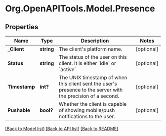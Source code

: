 # Org.OpenAPITools.Model.Presence

## Properties

Name | Type | Description | Notes
------------ | ------------- | ------------- | -------------
**_Client** | **string** | The client&#39;s platform name.  | [optional] 
**Status** | **string** | The status of the user on this client. It is either &#x60;idle&#x60; or &#x60;active&#x60;.  | [optional] 
**Timestamp** | **int?** | The UNIX timestamp of when this client sent the user&#39;s presence to the server with the precision of a second.  | [optional] 
**Pushable** | **bool?** | Whether the client is capable of showing mobile/push notifications to the user.  | [optional] 

[[Back to Model list]](../README.md#documentation-for-models) [[Back to API list]](../README.md#documentation-for-api-endpoints) [[Back to README]](../README.md)

